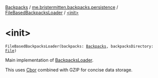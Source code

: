 [Backpacks](../../index.md) / [me.bristermitten.backpacks.persistence](../index.md) / [FileBasedBackpacksLoader](index.md) / [&lt;init&gt;](./-init-.md)

# &lt;init&gt;

`FileBasedBackpacksLoader(backpacks: `[`Backpacks`](../../me.bristermitten.backpacks.api/-backpacks/index.md)`, backpacksDirectory: `[`File`](https://docs.oracle.com/javase/6/docs/api/java/io/File.html)`)`

Main implementation of [BackpacksLoader](../-backpacks-loader/index.md).

This uses [Cbor](#) combined with GZIP for concise data storage.

